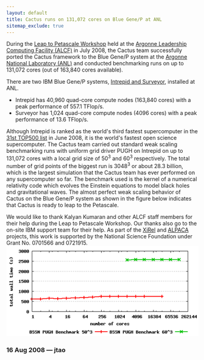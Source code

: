 ```yaml
---
layout: default
title: Cactus runs on 131,072 cores on Blue Gene/P at ANL
sitemap_exclude: true
---
```

During the [Leap to Petascale
Workshop](https://www.alcf.anl.gov/events/workshops/scaling_workshop08/)
held at the [Argonne Leadership Computing Facility
(ALCF)](http://www.alcf.anl.gov/) in July 2008, the Cactus team
successfully ported the Cactus framework to the Blue Gene/P system at
the [Argonne National Laboratory (ANL)](http://www.anl.gov/) and
conducted benchmarking runs on up to 131,072 cores (out of 163,840 cores
available).

There are two IBM Blue Gene/P systems, [Intrepid and
Surveyor](https://wiki.alcf.anl.gov/index.php/Quick_Reference_Guide),
installed at ANL.  

-   Intrepid has 40,960 quad-core compute nodes (163,840 cores) with a
    peak performance of 557.1 TFlop/s.
-   Surveyor has 1,024 quad-core compute nodes (4096 cores) with a peak
    performance of 13.6 TFlop/s.

Although Intrepid is ranked as the world's third fastest supercomputer
in the [31st TOP500 list](http://top500.org/list/2008/06/100) in June
2008, it is the world's fastest open science supercomputer. The Cactus
team carried out standard weak scaling benchmarking runs with uniform
grid driver PUGH on Intrepid on up to 131,072 cores with a local grid
size of 50<sup>3</sup> and 60<sup>3</sup> respectively. The total number
of grid points of the biggest run is 3048<sup>3</sup> or about 28.3
billion, which is the largest simulation that the Cactus team has ever
performed on any supercomputer so far. The benchmark used is the kernel
of a numerical relativity code which evolves the Einstein equations to
model black holes and gravitational waves. The almost perfect weak
scaling behavior of Cactus on the Blue Gene/P system as shown in the
figure below indicates that Cactus is ready to leap to the Petascale.

We would like to thank Kalyan Kumaran and other ALCF staff members for
their help during the Leap to Petascale Workshop. Our thanks also go to
the on-site IBM support team for their help. As part of the
[XiRel](http://www.nsf.gov/awardsearch/showAward.do?AwardNumber=0701566)
and
[ALPACA](http://www.nsf.gov/awardsearch/showAward.do?AwardNumber=0721915)
projects, this work is supported by the National Science Foundation
under Grant No. 0701566 and 0721915.  
![](bluegenepanl.png)

### 16 Aug 2008 — jtao
